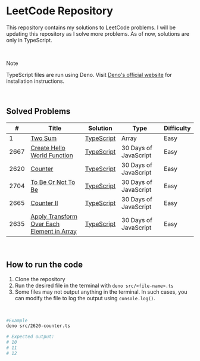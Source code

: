 # LeetCode Repository

This repository contains my solutions to LeetCode problems. I will be updating this repository as I solve more problems. As of now, solutions are only in TypeScript.

<br>

> [!NOTE]
> TypeScript files are run using Deno. Visit [Deno's official website](https://deno.land/) for installation instructions.

<br>

## Solved Problems

| #    | Title                                                                                                                   | Solution                    | Type                  | Difficulty |
| ---- | ----------------------------------------------------------------------------------------------------------------------- | --------------------------- | --------------------- | ---------- |
| 1    | [Two Sum](https://leetcode.com/problems/two-sum/)                                                                       | [TypeScript](./src/1.ts)    | Array                 | Easy       |
| 2667 | [Create Hello World Function](https://leetcode.com/problems/create-hello-world-function/)                               | [TypeScript](./src/2667.ts) | 30 Days of JavaScript | Easy       |
| 2620 | [Counter](https://leetcode.com/problems/counter/)                                                                       | [TypeScript](./src/2620.ts) | 30 Days of JavaScript | Easy       |
| 2704 | [To Be Or Not To Be](https://leetcode.com/problems/to-be-or-not-to-be/)                                                 | [TypeScript](./src/2704.ts) | 30 Days of JavaScript | Easy       |
| 2665 | [Counter II](https://leetcode.com/problems/counter-ii/)                                                                 | [TypeScript](./src/2665.ts) | 30 Days of JavaScript | Easy       |
| 2635 | [Apply Transform Over Each Element in Array](https://leetcode.com/problems/apply-transform-over-each-element-in-array/) | [TypeScript](./src/2635.ts) | 30 Days of JavaScript | Easy       |

<br>

## How to run the code

1. Clone the repository
2. Run the desired file in the terminal with `deno src/<file-name>.ts`
3. Some files may not output anything in the terminal. In such cases, you can modify the file to log the output using `console.log()`.

<br>

```bash
#Example
deno src/2620-counter.ts

# Expected output:
# 10
# 11
# 12
```

<br>
